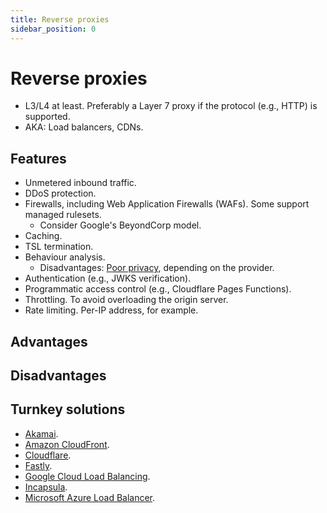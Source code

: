 ```yaml
---
title: Reverse proxies
sidebar_position: 0
---
```


# Reverse proxies

- L3/L4 at least. Preferably a Layer 7 proxy if the protocol (e.g., HTTP) is supported.
- AKA: Load balancers, CDNs.

## Features

- Unmetered inbound traffic.
- DDoS protection.
- Firewalls, including Web Application Firewalls (WAFs). Some support managed rulesets.
  - Consider Google's BeyondCorp model.
- Caching.
- TSL termination.
- Behaviour analysis.
  - Disadvantages: [Poor privacy](https://www.fastcompany.com/90369697/googles-new-recaptcha-has-a-dark-side), depending on the provider.
- Authentication (e.g., JWKS verification).
- Programmatic access control (e.g., Cloudflare Pages Functions).
- Throttling. To avoid overloading the origin server.
- Rate limiting. Per-IP address, for example.

## Advantages

## Disadvantages

## Turnkey solutions

- [Akamai](https://www.akamai.com/).
- [Amazon CloudFront](https://aws.amazon.com/cloudfront/).
- [Cloudflare](https://www.cloudflare.com/).
- [Fastly](https://www.fastly.com/).
- [Google Cloud Load Balancing](https://cloud.google.com/load-balancing/).
- [Incapsula](https://www.incapsula.com/).
- [Microsoft Azure Load Balancer](https://learn.microsoft.com/en-us/azure/load-balancer/).
